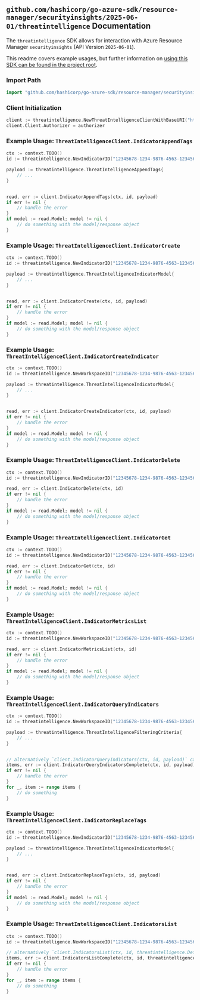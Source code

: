 
## `github.com/hashicorp/go-azure-sdk/resource-manager/securityinsights/2025-06-01/threatintelligence` Documentation

The `threatintelligence` SDK allows for interaction with Azure Resource Manager `securityinsights` (API Version `2025-06-01`).

This readme covers example usages, but further information on [using this SDK can be found in the project root](https://github.com/hashicorp/go-azure-sdk/tree/main/docs).

### Import Path

```go
import "github.com/hashicorp/go-azure-sdk/resource-manager/securityinsights/2025-06-01/threatintelligence"
```


### Client Initialization

```go
client := threatintelligence.NewThreatIntelligenceClientWithBaseURI("https://management.azure.com")
client.Client.Authorizer = authorizer
```


### Example Usage: `ThreatIntelligenceClient.IndicatorAppendTags`

```go
ctx := context.TODO()
id := threatintelligence.NewIndicatorID("12345678-1234-9876-4563-123456789012", "example-resource-group", "workspaceName", "indicatorName")

payload := threatintelligence.ThreatIntelligenceAppendTags{
	// ...
}


read, err := client.IndicatorAppendTags(ctx, id, payload)
if err != nil {
	// handle the error
}
if model := read.Model; model != nil {
	// do something with the model/response object
}
```


### Example Usage: `ThreatIntelligenceClient.IndicatorCreate`

```go
ctx := context.TODO()
id := threatintelligence.NewIndicatorID("12345678-1234-9876-4563-123456789012", "example-resource-group", "workspaceName", "indicatorName")

payload := threatintelligence.ThreatIntelligenceIndicatorModel{
	// ...
}


read, err := client.IndicatorCreate(ctx, id, payload)
if err != nil {
	// handle the error
}
if model := read.Model; model != nil {
	// do something with the model/response object
}
```


### Example Usage: `ThreatIntelligenceClient.IndicatorCreateIndicator`

```go
ctx := context.TODO()
id := threatintelligence.NewWorkspaceID("12345678-1234-9876-4563-123456789012", "example-resource-group", "workspaceName")

payload := threatintelligence.ThreatIntelligenceIndicatorModel{
	// ...
}


read, err := client.IndicatorCreateIndicator(ctx, id, payload)
if err != nil {
	// handle the error
}
if model := read.Model; model != nil {
	// do something with the model/response object
}
```


### Example Usage: `ThreatIntelligenceClient.IndicatorDelete`

```go
ctx := context.TODO()
id := threatintelligence.NewIndicatorID("12345678-1234-9876-4563-123456789012", "example-resource-group", "workspaceName", "indicatorName")

read, err := client.IndicatorDelete(ctx, id)
if err != nil {
	// handle the error
}
if model := read.Model; model != nil {
	// do something with the model/response object
}
```


### Example Usage: `ThreatIntelligenceClient.IndicatorGet`

```go
ctx := context.TODO()
id := threatintelligence.NewIndicatorID("12345678-1234-9876-4563-123456789012", "example-resource-group", "workspaceName", "indicatorName")

read, err := client.IndicatorGet(ctx, id)
if err != nil {
	// handle the error
}
if model := read.Model; model != nil {
	// do something with the model/response object
}
```


### Example Usage: `ThreatIntelligenceClient.IndicatorMetricsList`

```go
ctx := context.TODO()
id := threatintelligence.NewWorkspaceID("12345678-1234-9876-4563-123456789012", "example-resource-group", "workspaceName")

read, err := client.IndicatorMetricsList(ctx, id)
if err != nil {
	// handle the error
}
if model := read.Model; model != nil {
	// do something with the model/response object
}
```


### Example Usage: `ThreatIntelligenceClient.IndicatorQueryIndicators`

```go
ctx := context.TODO()
id := threatintelligence.NewWorkspaceID("12345678-1234-9876-4563-123456789012", "example-resource-group", "workspaceName")

payload := threatintelligence.ThreatIntelligenceFilteringCriteria{
	// ...
}


// alternatively `client.IndicatorQueryIndicators(ctx, id, payload)` can be used to do batched pagination
items, err := client.IndicatorQueryIndicatorsComplete(ctx, id, payload)
if err != nil {
	// handle the error
}
for _, item := range items {
	// do something
}
```


### Example Usage: `ThreatIntelligenceClient.IndicatorReplaceTags`

```go
ctx := context.TODO()
id := threatintelligence.NewIndicatorID("12345678-1234-9876-4563-123456789012", "example-resource-group", "workspaceName", "indicatorName")

payload := threatintelligence.ThreatIntelligenceIndicatorModel{
	// ...
}


read, err := client.IndicatorReplaceTags(ctx, id, payload)
if err != nil {
	// handle the error
}
if model := read.Model; model != nil {
	// do something with the model/response object
}
```


### Example Usage: `ThreatIntelligenceClient.IndicatorsList`

```go
ctx := context.TODO()
id := threatintelligence.NewWorkspaceID("12345678-1234-9876-4563-123456789012", "example-resource-group", "workspaceName")

// alternatively `client.IndicatorsList(ctx, id, threatintelligence.DefaultIndicatorsListOperationOptions())` can be used to do batched pagination
items, err := client.IndicatorsListComplete(ctx, id, threatintelligence.DefaultIndicatorsListOperationOptions())
if err != nil {
	// handle the error
}
for _, item := range items {
	// do something
}
```
